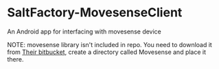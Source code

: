 # SaltFactory-MovesenseClient
An Android app for interfacing with movesense device

NOTE: movesense library isn't included in repo. 
You need to download it from [Their bitbucket](https://bitbucket.org/suunto/movesense-mobile-lib),
create a directory called Movesense and place it there.
